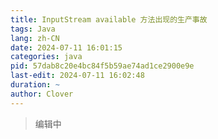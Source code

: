 ```yaml
---
title: InputStream available 方法出现的生产事故
tags: Java
lang: zh-CN
date: 2024-07-11 16:01:15
categories: java
pid: 57dab8c20e4bc84f5b59ae74ad1ce2900e9e
last-edit: 2024-07-11 16:02:48
duration: ~
author: Clover
---
```


> 编辑中
